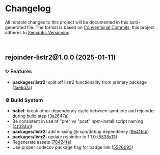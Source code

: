 # Changelog

All notable changes to this project will be documented in this auto-generated
file. The format is based on [Conventional Commits][1];
this project adheres to [Semantic Versioning][2].

<br />

## rejoinder-listr2\@1.0.0 (2025-01-11)

### ✨ Features

- **packages/listr2:** split off listr2 functionality from primary package ([1ae6d7a][3])

### ⚙️ Build System

- **babel:** break other dependency cycle between symbiote and rejoinder during build step ([3a2647a][4])
- Be consistent in use of "pre" vs "post" npm-install script naming ([4f034b1][5])
- **packages/listr2:** add missing @-xun/debug dependency ([9b411cb][6])
- **packages/listr2:** update rejoinder to 1.1.0 ([5838a13][7])
- Regenerate assets ([78424fa][8])
- Use proper codecov package flag for badge link ([5526095][9])

[1]: https://conventionalcommits.org
[2]: https://semver.org
[3]: https://github.com/Xunnamius/rejoinder/commit/1ae6d7add578fdf5fc3d27121c96d3acc6bcd0b6
[4]: https://github.com/Xunnamius/rejoinder/commit/3a2647a4383d23c44984f5fba72936f803375d01
[5]: https://github.com/Xunnamius/rejoinder/commit/4f034b13c055cd89d409e657a782736ffce01aee
[6]: https://github.com/Xunnamius/rejoinder/commit/9b411cbf735ad2907a387f69e10bda651223208b
[7]: https://github.com/Xunnamius/rejoinder/commit/5838a1333ac9de7c91d67ae8237becbb22928097
[8]: https://github.com/Xunnamius/rejoinder/commit/78424fa8f7badb679969f17dc434d2444f557d0d
[9]: https://github.com/Xunnamius/rejoinder/commit/5526095585c560786bb4716fe2181814ff33c2ac
